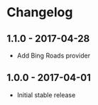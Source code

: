 
# Changelog

## 1.1.0 - 2017-04-28

- Add Bing Roads provider

## 1.0.0 - 2017-04-01

- Initial stable release
